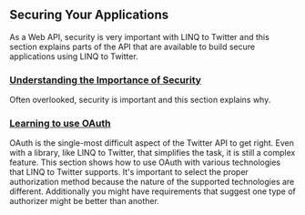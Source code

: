 ## Securing Your Applications

As a Web API, security is very important with LINQ to Twitter and this section explains parts of the API that are available to build secure applications using LINQ to Twitter.

### [Understanding the Importance of Security](Understanding-the-Importance-of-Security.md)

Often overlooked, security is important and this section explains why.

### [Learning to use OAuth](Learning-to-use-OAuth.md)

OAuth is the single-most difficult aspect of the Twitter API to get right. Even with a library, like LINQ to Twitter, that simplifies the task, it is still a complex feature. This section shows how to use OAuth with various technologies that LINQ to Twitter supports. It's important to select the proper authorization method because the nature of the supported technologies are different. Additionally you might have requirements that suggest one type of authorizer might be better than another.